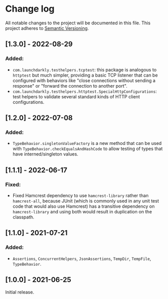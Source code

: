 # Change log

All notable changes to the project will be documented in this file. This project adheres to [Semantic Versioning](http://semver.org).

## [1.3.0] - 2022-08-29
### Added:
- `com.launchdarkly.testhelpers.tcptest`: this package is analogous to `httptest` but much simpler, providing a basic TCP listener that can be configured with behaviors like "close connections without sending a response" or "forward the connection to another port".
- `com.launchdarkly.testhelpers.httptest.SpecialHttpConfigurations`: test helpers to validate several standard kinds of HTTP client configurations.

## [1.2.0] - 2022-07-08
### Added:
- `TypeBehavior.singletonValueFactory` is a new method that can be used with `TypeBehavior.checkEqualsAndHashCode` to allow testing of types that have interned/singleton values.

## [1.1.1] - 2022-06-17
### Fixed:
- Fixed Hamcrest dependency to use `hamcrest-library` rather than `hamcrest-all`, because JUnit (which is commonly used in any unit test code that would also use Hamcrest) has a transitive dependency on `hamcrest-library` and using both would result in duplication on the classpath.

## [1.1.0] - 2021-07-21
### Added:
- `Assertions`, `ConcurrentHelpers`, `JsonAssertions`, `TempDir`, `TempFile`, `TypeBehavior`.

## [1.0.0] - 2021-06-25
Initial release.
